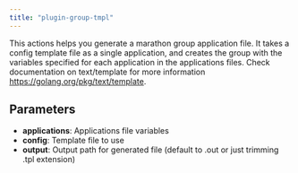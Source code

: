 ```yaml
---
title: "plugin-group-tmpl"
---
```


This actions helps you generate a marathon group application file.
It takes a config template file as a single application, and creates the group with the variables specified for each application in the applications files.
Check documentation on text/template for more information https://golang.org/pkg/text/template.


## Parameters

* **applications**: Applications file variables
* **config**: Template file to use
* **output**: Output path for generated file (default to <file>.out or just trimming .tpl extension)



